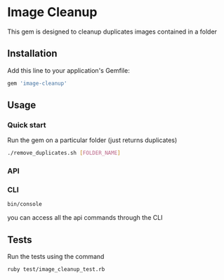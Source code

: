 # Image Cleanup

This gem is designed to cleanup duplicates images contained in a folder


## Installation

Add this line to your application's Gemfile:

```ruby
gem 'image-cleanup'
```

## Usage

### Quick start

Run the gem on a particular folder (just returns duplicates)
```bash
./remove_duplicates.sh [FOLDER_NAME]
```

### API

<!-- todo -->

### CLI

```bash
bin/console
```

you can access all the api commands through the CLI

## Tests

Run the tests using the command
```bash
ruby test/image_cleanup_test.rb
```
